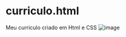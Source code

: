 # curriculo.html
Meu curriculo criado em Html e CSS
![image](https://github.com/AnnieAuriema/curriculo.html/assets/106829930/604266da-fd4c-4688-8d34-410d16747f05)
